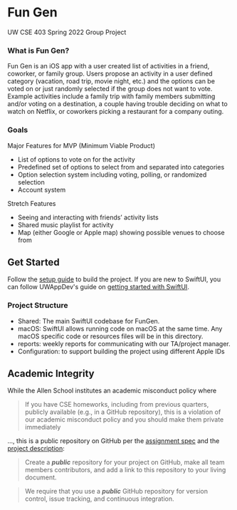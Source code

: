 # Fun Gen

UW CSE 403 Spring 2022 Group Project

### What is Fun Gen?

Fun Gen is an iOS app with a user created list of activities in a friend, coworker, or family group. Users propose an activity in a user defined category (vacation, road trip, movie night, etc.) and the options can be voted on or just randomly selected if the group does not want to vote. Example activities include a family trip with family members submitting and/or voting on a destination, a couple having trouble deciding on what to watch on Netflix, or coworkers picking a restaurant for a company outing.

### Goals

Major Features for MVP (Minimum Viable Product)

- List of options to vote on for the activity
- Predefined set of options to select from and separated into categories
- Option selection system including voting, polling, or randomized selection
- Account system

Stretch Features

- Seeing and interacting with friends’ activity lists
- Shared music playlist for activity
- Map (either Google or Apple map) showing possible venues to choose from

## Get Started

Follow the [setup guide](https://github.com/Fun-Gen/Fun-Gen/wiki/Setup) to build the project.
If you are new to SwiftUI, you can follow UWAppDev's guide on
[getting started with SwiftUI](https://uwdev.app/resources/getting-started/swiftui).

### Project Structure

- Shared: The main SwiftUI codebase for FunGen.
- macOS: SwiftUI allows running code on macOS at the same time.
    Any macOS specific code or resources files will be in this directory.
- reports: weekly reports for communicating with our TA/project manager.
- Configuration: to support building the project using different Apple IDs

## Academic Integrity

While the Allen School institutes an academic misconduct policy where

> If you have CSE homeworks, including from previous quarters, publicly available (e.g., in a GitHub repository), this is a violation of our academic misconduct policy and you should make them private immediately

..., this is a public repository on GitHub per the [assignment spec](https://homes.cs.washington.edu/~rjust/courses/CSE403/project/03_github.html) and the [project description](https://homes.cs.washington.edu/~rjust/courses/CSE403/project/project.html):

> Create a ***public*** repository for your project on GitHub, make all team members contributors, and add a link to this repository to your living document.

> We require that you use a ***public*** GitHub repository for version control, issue tracking, and continuous integration.
